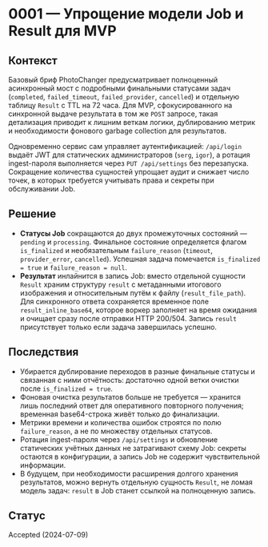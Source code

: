 # 0001 — Упрощение модели Job и Result для MVP

## Контекст

Базовый бриф PhotoChanger предусматривает полноценный асинхронный мост с
подробными финальными статусами задач (`completed`, `failed_timeout`,
`failed_provider`, `cancelled`) и отдельную таблицу `Result` с TTL на 72 часа.
Для MVP, сфокусированного на синхронной выдаче результата в том же `POST`
запросе, такая детализация приводит к лишним веткам логики, дублированию
метрик и необходимости фонового garbage collection для результатов.

Одновременно сервис сам управляет аутентификацией: `/api/login` выдаёт JWT
для статических администраторов (`serg`, `igor`), а ротация ingest-пароля
выполняется через `PUT /api/settings` без перезапуска. Сокращение количества
сущностей упрощает аудит и снижает число точек, в которых требуется учитывать
права и секреты при обслуживании Job.

## Решение

* **Статусы Job** сокращаются до двух промежуточных состояний — `pending` и
  `processing`. Финальное состояние определяется флагом `is_finalized` и
  необязательным `failure_reason` (`timeout`, `provider_error`, `cancelled`).
  Успешная задача помечается `is_finalized = true` и `failure_reason = null`.
* **Результат** инлайнится в запись Job: вместо отдельной сущности `Result`
  храним структуру `result` с метаданными итогового изображения и
  относительным путём к файлу (`result_file_path`). Для синхронного ответа
  сохраняется временное поле `result_inline_base64`, которое воркер заполняет
  на время ожидания и очищает сразу после отправки HTTP 200/504. Запись
  `result` присутствует только если задача завершилась успешно.

## Последствия

* Убирается дублирование переходов в разные финальные статусы и связанная с
  ними отчётность: достаточно одной ветки очистки после `is_finalized = true`.
* Фоновая очистка результатов больше не требуется — хранится лишь последний
  ответ для оперативного повторного получения; временная base64-строка
  живёт только до финализации.
* Метрики времени и количества ошибок строятся по полю `failure_reason`, а не
  по множеству отдельных статусов.
* Ротация ingest-пароля через `/api/settings` и обновление статических
  учётных данных не затрагивают схему Job: секреты остаются в конфигурации,
  а запись Job не содержит чувствительной информации.
* В будущем, при необходимости расширения долгого хранения результатов, можно
  вернуть отдельную сущность `Result`, не ломая модель задач: `result` в Job
  станет ссылкой на полноценную запись.

## Статус

Accepted (2024-07-09)
